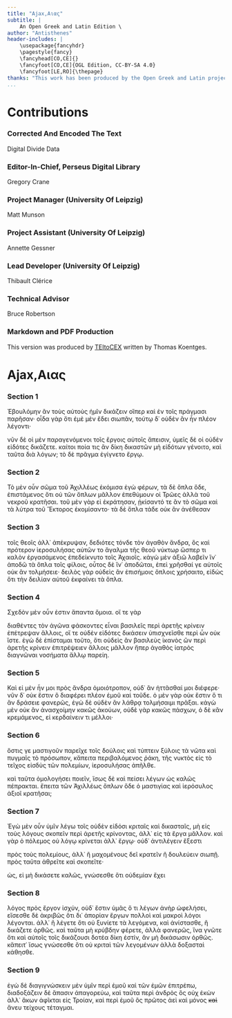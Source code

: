 ```yaml
---
title: "Ajax,Αιας"
subtitle: |
	An Open Greek and Latin Edition \ 
author: "Antisthenes"
header-includes: | 
	\usepackage{fancyhdr}
	\pagestyle{fancy}
	\fancyhead[CO,CE]{}
	\fancyfoot[CO,CE]{OGL Edition, CC-BY-SA 4.0}
	\fancyfoot[LE,RO]{\thepage}
thanks: "This work has been produced by the Open Greek and Latin project through the help of volunteers. See contributions for details."
...
```


# Contributions


### Corrected And Encoded The Text

Digital Divide Data  
  
### Editor-In-Chief, Perseus Digital Library

Gregory Crane  
  
### Project Manager (University Of Leipzig)

Matt Munson  
  
### Project Assistant (University Of Leipzig)

Annette Gessner  
  
### Lead Developer (University Of Leipzig)

Thibault Clérice  
  
### Technical Advisor

Bruce Robertson  
  
### Markdown and PDF Production

This version was produced by [TEItoCEX](https://github.com/ThomasK81/TEItoCEX) written by Thomas Koentges.

# Ajax,Αιας

### Section 1

<milestone unit="section" n="1"/>Ἐβουλόμην ἂν τοὺς αὐτοὺς ἡμῖν δικάζειν οἵπερ <pb ed="alt" n="663"/>
καὶ ἐν τοῖς πράγμασι παρῆσαν· οἶδα γὰρ ὅτι ἐμὲ μὲν
ἔδει σιωπᾶν, τούτῳ δ᾿ οὐδὲν ἂν ἦν πλέον <pb ed="alt" n="664"/> λέγοντι· 

νῦν δὲ οἱ μὲν παραγενόμενοι τοῖς ἔργοις αὐτοῖς ἄπεισιν,
ὑμεῖς δὲ οἱ οὐδὲν εἰδότες δικάζετε. καίτοι ποία
τις ἂν δίκη δικαστῶν μὴ εἰδότων γένοιτο, καὶ ταῦτα
διὰ λόγων; τὸ δὲ πρᾶγμα ἐγίγνετο ἔργῳ.


### Section 2

<milestone unit="section" n="2"/>Τὸ μὲν οὖν 
σῶμα τοῦ Ἀχιλλέως ἐκόμισα ἐγὼ φέρων, τὰ δὲ ὅπλα
ὅδε, ἐπιστάμενος ὅτι οὐ τῶν ὅπλων μᾶλλον ἐπεθύμουν
οἱ Τρῶες ἀλλὰ τοῦ νεκροῦ κρατῆσαι. τοῦ μὲν γὰρ εἰ
ἐκράτησαν, ᾐκίσαντό τε ἂν τὸ σῶμα καὶ τὰ λύτρα τοῦ
Ἕκτορος ἐκομίσαντο· τὰ δὲ ὅπλα τάδε οὐκ ἂν ἀνέθεσαν


### Section 3

<milestone unit="section" n="3"/>τοῖς θεοῖς ἀλλ᾿ ἀπέκρυψαν, δεδιότες τόνδε τὸν 
ἀγαθὸν ἄνδρα, ὃς καὶ πρότερον ἱεροσυλήσας αὐτῶν το
ἄγαλμα τῆς θεοῦ νύκτωρ ὥσπερ τι καλὸν ἐργασάμενος
ἐπεδείκνυτο τοῖς Ἀχαιοῖς. κἀγὼ μὲν ἀξιῶ λαβεῖν ἵν᾿
ἀποδῶ τὰ ὅπλα τοῖς φίλοις, οὗτος δὲ ἵν᾿ ἀποδῶται,
ἐπεὶ χρῆσθαί γε αὐτοῖς οὐκ ἂν τολμήσειε· δειλὸς γὰρ
οὐδεὶς ἂν ἐπισήμοις ὅπλοις χρήσαιτο, εἰδὼς ὅτι τὴν
δειλίαν αὐτοῦ ἐκφαίνει τὰ ὅπλα.


### Section 4

<milestone unit="section" n="4"/>Σχεδὸν μὲν οὖν ἐστιν ἅπαντα ὅμοια. οἵ τε γὰρ 
<pb xml:id="v.3.p.176"/>

διαθέντες τὸν ἀγῶνα φάσκοντες εἶναι βασιλεῖς περὶ
ἀρετῆς κρίνειν ἐπέτρεψαν ἄλλοις, οἵ τε οὐδὲν εἰδότες
δικάσειν ὑπισχνεῖσθε περὶ ὧν οὐκ ἴστε. ἐγὼ δὲ ἐπίσταμαι
τοῦτο, ὅτι οὐδεὶς ἂν βασιλεὺς ἱκανὸς ὢν περὶ
ἀρετῆς κρίνειν ἐπιτρέψειεν ἄλλοις μᾶλλον ἤπερ ἀγαθὸς
ἰατρὸς διαγνῶναι νοσήματα ἄλλῳ παρείη.


### Section 5

<milestone unit="section" n="5"/> Καὶ εἰ μὲν ἦν μοι πρὸς ἄνδρα ὁμοιότροπον, οὐδ᾿
ἂν ἡττᾶσθαί μοι διέφερε· νῦν δ᾿ οὐκ ἔστιν ὃ διαφέρει
πλέον ἐμοῦ καὶ τοῦδε. ὁ μὲν γὰρ οὐκ ἔστιν ὅ τι ἂν
δράσειε φανερῶς, ἐγὼ δὲ οὐδὲν ἂν λάθρᾳ τολμήσαιμι
πρᾶξαι. κἀγὼ μὲν οὐκ ἂν ἀνασχοίμην κακῶς ἀκούων,
οὐδὲ γὰρ κακῶς πάσχων, ὁ δὲ κἂν κρεμάμενος, εἰ κερδαίνειν
τι μέλλοι·


### Section 6

<milestone unit="section" n="6"/>ὅστις γε μαστιγοῦν παρεῖχε τοῖς
δούλοις καὶ τύπτειν ξύλοις τὰ νῶτα καὶ πυγμαῖς τὸ
πρόσωπον, κἄπειτα περιβαλόμενος ῥάκη, τῆς νυκτὸς
εἰς τὸ τεῖχος εἰσδὺς τῶν πολεμίων, ἱεροσυλήσας ἀπῆλθε.

καὶ ταῦτα ὁμολογήσει ποιεῖν, ἴσως δὲ καὶ πείσει λέγων
ὡς καλῶς πέπρακται. ἔπειτα τῶν Ἀχιλλέως ὅπλων ὅδε
ὁ μαστιγίας καὶ ἱερόσυλος ἀξιοῖ κρατῆσαι;


### Section 7

<milestone unit="section" n="7"/> Ἐγὼ μὲν οὖν ὑμῖν λέγω τοῖς οὐδὲν εἰδόσι κριταῖς
καὶ δικασταῖς, μὴ εἰς τοὺς λόγους σκοπεῖν περὶ ἀρετῆς
κρίνοντας, ἀλλ᾿ εἰς τὰ ἔργα μᾶλλον. καὶ γὰρ ὁ πόλεμος
οὐ λόγῳ κρίνεται ἀλλ᾿ ἔργῳ· οὐδ᾿ ἀντιλέγειν ἔξεστι
<pb xml:id="v.3.p.177"/>

πρὸς τοὺς πολεμίους, ἀλλ᾿ ἢ μαχομένους <add>δεῖ</add> κρατεῖν
ἢ δουλεύειν σιωπῇ. πρὸς ταῦτα ἀθρεῖτε καὶ σκοπεῖτε·

ὡς, εἰ μὴ δικάσετε καλῶς, γνώσεσθε ὅτι οὐδεμίαν ἔχει


### Section 8

<milestone unit="section" n="8"/>λόγος πρὸς ἔργον ἰσχύν, οὐδ᾿ ἔστιν ὑμᾶς ὅ τι λέγων 
ἁνὴρ ὠφελήσει, εἴσεσθε δὲ ἀκριβῶς ὅτι δι᾿ ἀπορίαν
ἔργων πολλοὶ καὶ μακροὶ λόγοι <pb ed="alt" n="665"/> λέγονται. ἀλλ᾿ ἢ 
λέγετε ὅτι οὐ ξυνίετε τὰ λεγόμενα, καὶ ἀνίστασθε, ἢ
δικάζετε ὀρθῶς. καὶ ταῦτα μὴ κρύβδην φέρετε, ἀλλὰ
φανερῶς, ἵνα γνῶτε ὅτι καὶ αὐτοῖς τοῖς δικάζουσι δοτέα
δίκη ἐστίν, ἂν μὴ δικάσωσιν ὀρθῶς. κἄπειτ᾿ ἴσως
γνώσεσθε ὅτι οὐ κριταὶ τῶν λεγομένων ἀλλὰ δοξασταὶ
κάθησθε.


### Section 9

<milestone unit="section" n="9"/>ἐγὼ δὲ διαγιγνώσκειν μὲν ὑμῖν περὶ ἐμοῦ 
καὶ τῶν ἐμῶν ἐπιτρέπω, διαδοξάζειν δὲ ἅπασιν ἀπαγορεύω,
καὶ ταῦτα περὶ ἀνδρὸς ὃς οὐχ ἑκὼν ἀλλ᾿ ἄκων
ἀφῖκται εἰς Τροίαν, καὶ περὶ ἐμοῦ ὃς πρῶτος ἀεὶ καὶ
μόνος <del>καὶ</del> ἄνευ τείχους τέταγμαι.

